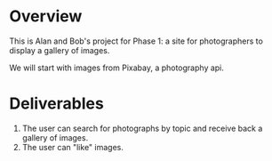 # Overview

This is Alan and Bob's project for Phase 1: a site for photographers to display a gallery of images.

We will start with images from Pixabay, a photography api.

# Deliverables

1. The user can search for photographs by topic and receive back a gallery of images.
2. The user can "like" images.